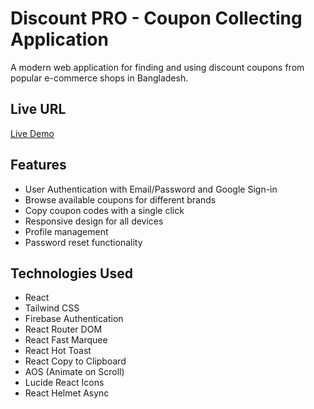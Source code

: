 # Discount PRO - Coupon Collecting Application

A modern web application for finding and using discount coupons from popular e-commerce shops in Bangladesh.

## Live URL
[Live Demo](https://discound-pro-purnendu.netlify.app/)



## Features


- User Authentication with Email/Password and Google Sign-in
- Browse available coupons for different brands
- Copy coupon codes with a single click
- Responsive design for all devices
- Profile management
- Password reset functionality



## Technologies Used

- React
- Tailwind CSS
- Firebase Authentication
- React Router DOM
- React Fast Marquee
- React Hot Toast
- React Copy to Clipboard
- AOS (Animate on Scroll)
- Lucide React Icons
- React Helmet Async



